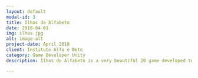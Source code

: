 ```yaml
---
layout: default
modal-id: 3
title: Ilhas do Alfabeto
date: 2018-04-01
img: ilhas.jpg
alt: image-alt
project-date: April 2018
client: Instituto Alfa e Beto
category: Game Developer Unity
description: Ilhas do Alfabeto is a very beautiful 2D game developed to teach portuguese literacy to 6 years old children. The game is separated by 4 islands replete of minigames where the child will learn to identify, distinct, read and order the alphabet letters, calygraphy, indentify phonemes, read and write words, create sentences and finally read texts via Speech Recognizer.

---
```

